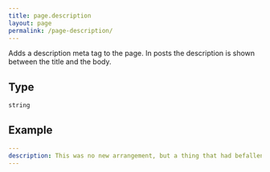 ```yaml
---
title: page.description
layout: page
permalink: /page-description/
---
```


Adds a description meta tag to the page. In posts the description is shown between the title and the body.

## Type

`string`

## Example

~~~yaml
---
description: This was no new arrangement, but a thing that had befallen many scores of times. Where Utterson was liked, he was liked well.
---
~~~
